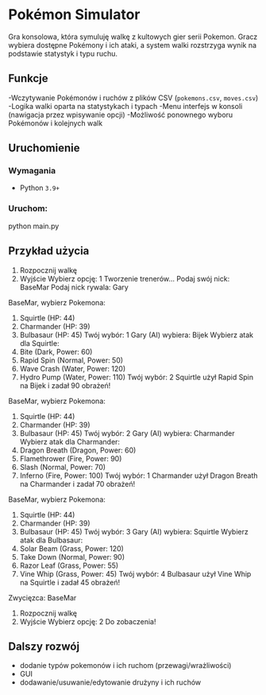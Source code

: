 # Pokémon Simulator
Gra konsolowa, która symuluję walkę z kultowych gier serii Pokemon. Gracz wybiera dostępne Pokémony i ich ataki, a system walki rozstrzyga wynik na podstawie statystyk i typu ruchu.


## Funkcje
-Wczytywanie Pokémonów i ruchów z plików CSV (`pokemons.csv`, `moves.csv`)
-Logika walki oparta na statystykach i typach
-Menu interfejs w konsoli (nawigacja przez wpisywanie opcji)
-Możliwość ponownego wyboru Pokémonów i kolejnych walk


## Uruchomienie
### Wymagania
- Python `3.9+`

### Uruchom:
python main.py


## Przykład użycia
1. Rozpocznij walkę
2. Wyjście
Wybierz opcję: 1
Tworzenie trenerów...
Podaj swój nick: BaseMar
Podaj nick rywala: Gary

BaseMar, wybierz Pokemona:
1. Squirtle (HP: 44)
2. Charmander (HP: 39)
3. Bulbasaur (HP: 45)
Twój wybór: 1
Gary (AI) wybiera: Bijek
Wybierz atak dla Squirtle:
1. Bite (Dark, Power: 60)
2. Rapid Spin (Normal, Power: 50)
3. Wave Crash (Water, Power: 120)
4. Hydro Pump (Water, Power: 110)
Twój wybór: 2
Squirtle użył Rapid Spin na Bijek i zadał 90 obrażeń!

BaseMar, wybierz Pokemona:
1. Squirtle (HP: 44)
2. Charmander (HP: 39)
3. Bulbasaur (HP: 45)
Twój wybór: 2
Gary (AI) wybiera: Charmander
Wybierz atak dla Charmander:
1. Dragon Breath (Dragon, Power: 60)
2. Flamethrower (Fire, Power: 90)
3. Slash (Normal, Power: 70)
4. Inferno (Fire, Power: 100)
Twój wybór: 1
Charmander użył Dragon Breath na Charmander i zadał 70 obrażeń!

BaseMar, wybierz Pokemona:
1. Squirtle (HP: 44)
2. Charmander (HP: 39)
3. Bulbasaur (HP: 45)
Twój wybór: 3
Gary (AI) wybiera: Squirtle
Wybierz atak dla Bulbasaur:
1. Solar Beam (Grass, Power: 120)
2. Take Down (Normal, Power: 90)
3. Razor Leaf (Grass, Power: 55)
4. Vine Whip (Grass, Power: 45)
Twój wybór: 4
Bulbasaur użył Vine Whip na Squirtle i zadał 45 obrażeń!

Zwycięzca: BaseMar

1. Rozpocznij walkę
2. Wyjście
Wybierz opcję: 2
Do zobaczenia!


## Dalszy rozwój
- dodanie typów pokemonów i ich ruchom (przewagi/wrażliwości)
- GUI
- dodawanie/usuwanie/edytowanie drużyny i ich ruchów